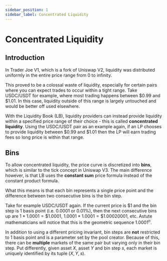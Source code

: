 ```yaml
---
sidebar_position: 1
sidebar_label: Concentrated Liquidity
---
```


# Concentrated Liquidity

## Introduction

In Trader Joe V1, which is a fork of Uniswap V2, liquidity was distributed uniformly in the entire price range from 0 to infinity.

This proved to be a colossal waste of liquidity, especially for certain pairs where you can expect trades to occur within a tight range. Take USDC/USDT for example, where most trading happens between $0.99 and $1.01. In this case, liquidity outside of this range is largely untouched and would be better off used elsewhere.

With the Liquidity Book (LB), liquidity providers can instead provide liquidity within a specified price range of their choice - this is called **concentrated liquidity**. Using the USDC/USDT pair as an example again, if an LP chooses to provide liquidity between $0.99 and $1.01 then the LP will earn trading fees so long price is within that range.

## Bins

To allow concentrated liquidity, the price curve is discretized into **bins**, which is similar to the tick concept in Uniswap V3. The main difference however, is that LB uses the **constant sum** price formula instead of the constant product formula.

What this means is that each bin represents a single price point and the difference between two consecutive bins is the bin step.

Take for example USDC/USDT again. If the current price is \$1 and the bin step is 1 basis point (i.e. 0.0001 or 0.01%), then the next consecutive bins up are $1 * 1.0001 = \$1.0001$, $1.0001 * 1.0001 = \$1.00020001$, etc. Astute mathematicians will notice that this is the geometric sequence $1.0001^n$.

In addition to using a different pricing invariant, bin steps are **not** restricted to 1 basis point and is a parameter set by the pool creator. Because of this, there can be **multiple** markets of the same pair but varying only in their bin step. Put differently, given asset $X$, asset $Y$ and bin step $s$, each market is uniquely identified by its tuple $(X, Y, s)$.
